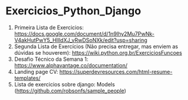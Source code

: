 # Exercicios_Python_Django

1. Primeira Lista de Exercicios: https://docs.google.com/document/d/1n9lhy2Mu7PwNk-V4akHutPwY5_HIlldXJ_vRwDSoNXk/edit?usp=sharing
2. Segunda Lista de Exercícios (Não precisa entregar, mas enviem as dúvidas se houverem): https://wiki.python.org.br/ExerciciosFuncoes
3. Desafio Técnico da Semana 1: https://www.alphavantage.co/documentation/
4. Landing page CV: https://superdevresources.com/html-resume-templates/
5. Lista de exercicios sobre django: Models (https://github.com/robsonfs/sample_people)
